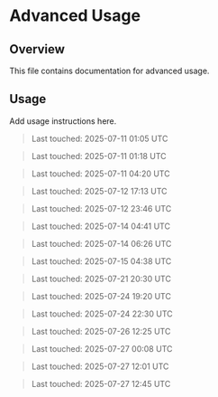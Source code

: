 # Advanced Usage

## Overview

This file contains documentation for advanced usage.

## Usage

Add usage instructions here.

> Last touched: 2025-07-11 01:05 UTC

> Last touched: 2025-07-11 01:18 UTC

> Last touched: 2025-07-11 04:20 UTC

> Last touched: 2025-07-12 17:13 UTC

> Last touched: 2025-07-12 23:46 UTC

> Last touched: 2025-07-14 04:41 UTC

> Last touched: 2025-07-14 06:26 UTC

> Last touched: 2025-07-15 04:38 UTC

> Last touched: 2025-07-21 20:30 UTC

> Last touched: 2025-07-24 19:20 UTC

> Last touched: 2025-07-24 22:30 UTC

> Last touched: 2025-07-26 12:25 UTC

> Last touched: 2025-07-27 00:08 UTC

> Last touched: 2025-07-27 12:01 UTC

> Last touched: 2025-07-27 12:45 UTC
